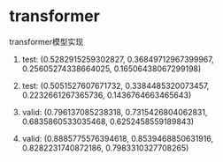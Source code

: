 # transformer
transformer模型实现

1. test: (0.5282915259302827, 0.36849712967399967, 0.25605274338664025, 0.16506438067299198)
2. test: (0.5051527607671732, 0.3384485320073457, 0.2232661267365736, 0.1436764663465643)

1. valid: (0.796137085238318, 0.7315426804062831, 0.6835860533035468, 0.6252458559189843)
2. valid: (0.8885775576394618, 0.8539468850631916, 0.8282231740872186, 0.7983310327708265)
